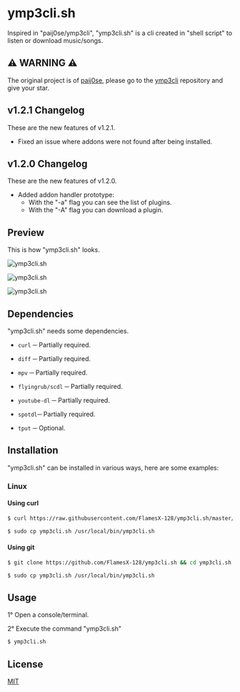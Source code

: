 # **ymp3cli.sh**
Inspired in "paij0se/ymp3cli", "ymp3cli.sh" is a cli created in "shell script" to listen or download music/songs.


## **⚠ WARNING ⚠**
The original project is of [paij0se](https://github.com/paij0se), please go to the [ymp3cli](https://github.com/paij0se/ymp3cli) repository and give your star.


## **v1.2.1 Changelog**
These are the new features of v1.2.1.

- Fixed an issue where addons were not found after being installed.

## **v1.2.0 Changelog**
These are the new features of v1.2.0.

- Added addon handler prototype:
  + With the "-a" flag you can see the list of plugins.
  + With the "-A" flag you can download a plugin.

## **Preview**
This is how "ymp3cli.sh" looks.

![ymp3cli.sh](https://user-images.githubusercontent.com/78381898/157584104-1e79fd53-fe68-42d0-96dd-f49ea74e7561.png)

![ymp3cli.sh](https://user-images.githubusercontent.com/78381898/157584199-5bfbfd19-87d7-49f6-ae34-378a20d7455b.png)

![ymp3cli.sh](https://user-images.githubusercontent.com/78381898/157584166-aff18b90-988f-4ed5-aa3b-6b720a5ceac8.png)

## **Dependencies**
"ymp3cli.sh" needs some dependencies.

- `curl` ─ Partially required.
- `diff` ─ Partially required.
- `mpv` ─ Partially required.

- `flyingrub/scdl` ─ Partially required.
- `youtube-dl` ─ Partially required.
- `spotdl`─ Partially required.

- `tput` ─ Optional.


## **Installation**
"ymp3cli.sh" can be installed in various ways, here are some examples:

### **Linux**
#### **Using curl**

```bash
$ curl https://raw.githubusercontent.com/FlamesX-128/ymp3cli.sh/master/ymp3cli.sh --output ymp3cli.sh
```

```bash
$ sudo cp ymp3cli.sh /usr/local/bin/ymp3cli.sh
```

#### **Using git**
```bash
$ git clone https://github.com/FlamesX-128/ymp3cli.sh && cd ymp3cli.sh
```

```bash
$ sudo cp ymp3cli.sh /usr/local/bin/ymp3cli.sh
```


## **Usage**
1° Open a console/terminal.

2° Execute the command "ymp3cli.sh"

```bash
$ ymp3cli.sh
```


## **License**
[MIT](https://choosealicense.com/licenses/mit/)
